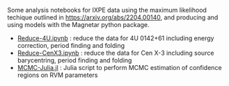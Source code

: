 Some analysis notebooks for IXPE data using the maximum likelihood techique outlined in https://arxiv.org/abs/2204.00140, and producing and using models with the Magnetar python package.

* [Reduce-4U.ipynb](Reduce-4U.ipynb)    : reduce the data for 4U 0142+61 including energy correction, period finding and folding
* [Reduce-CenX3.ipynb](Reduce-CenX3.ipynb) : reduce the data for Cen X-3 including source barycentring, period finding and folding
* [MCMC-Julia.jl](MCMC-Julia.jl) : Julia script to perform MCMC estimation of confidence regions on RVM parameters
